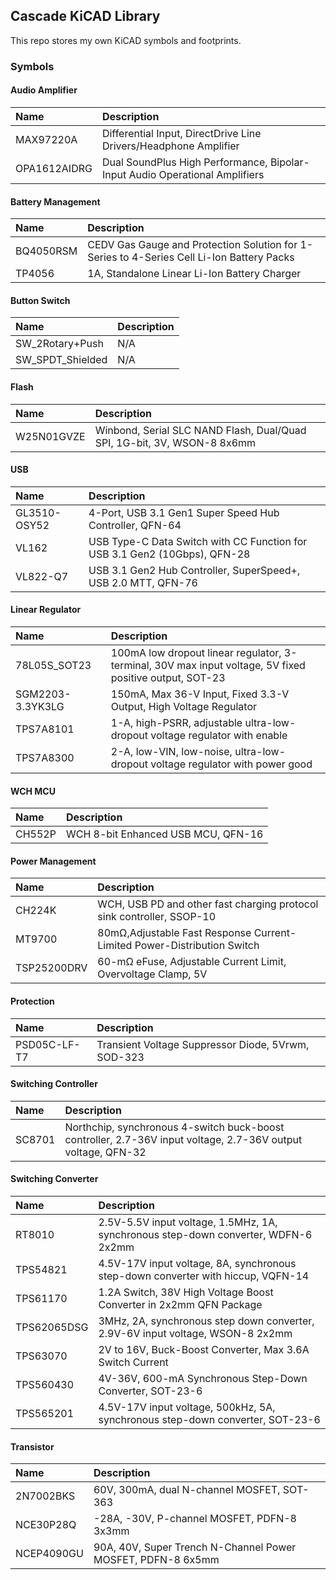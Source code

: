## Cascade KiCAD Library

This repo stores my own KiCAD symbols and footprints.

### Symbols

#### Audio Amplifier
| Name | Description |
| :--- | :---------- |
| MAX97220A | Differential Input, DirectDrive Line Drivers/Headphone Amplifier |
| OPA1612AIDRG | Dual SoundPlus High Performance, Bipolar-Input Audio Operational Amplifiers |

#### Battery Management
| Name | Description |
| :--- | :---------- |
| BQ4050RSM | CEDV Gas Gauge and Protection Solution for 1-Series to 4-Series Cell Li-Ion Battery Packs |
| TP4056 | 1A, Standalone Linear Li-Ion Battery Charger |

#### Button Switch
| Name | Description |
| :--- | :---------- |
| SW_2Rotary+Push | N/A |
| SW_SPDT_Shielded | N/A |

#### Flash
| Name | Description |
| :--- | :---------- |
| W25N01GVZE | Winbond, Serial SLC NAND Flash, Dual/Quad SPI, 1G-bit, 3V, WSON-8 8x6mm |

#### USB
| Name | Description |
| :--- | :---------- |
| GL3510-OSY52 | 4-Port, USB 3.1 Gen1 Super Speed Hub Controller, QFN-64 |
| VL162 | USB Type-C Data Switch with CC Function for USB 3.1 Gen2 (10Gbps), QFN-28 |
| VL822-Q7 | USB 3.1 Gen2 Hub Controller, SuperSpeed+, USB 2.0 MTT, QFN-76 |

#### Linear Regulator
| Name | Description |
| :--- | :---------- |
| 78L05S_SOT23 | 100mA low dropout linear regulator, 3-terminal, 30V max input voltage, 5V fixed positive output, SOT-23 |
| SGM2203-3.3YK3LG | 150mA, Max 36-V Input, Fixed 3.3-V Output, High Voltage Regulator |
| TPS7A8101 | 1-A, high-PSRR, adjustable ultra-low-dropout voltage regulator with enable |
| TPS7A8300 | 2-A, low-VIN, low-noise, ultra-low-dropout voltage regulator with power good |

#### WCH MCU
| Name | Description |
| :--- | :---------- |
| CH552P | WCH 8-bit Enhanced USB MCU, QFN-16 |

#### Power Management
| Name | Description |
| :--- | :---------- |
| CH224K | WCH, USB PD and other fast charging protocol sink controller, SSOP-10 |
| MT9700 | 80mΩ,Adjustable Fast Response Current-Limited Power-Distribution Switch |
| TSP25200DRV | 60-mΩ eFuse, Adjustable Current Limit, Overvoltage Clamp, 5V |

#### Protection
| Name | Description |
| :--- | :---------- |
| PSD05C-LF-T7 | Transient Voltage Suppressor Diode, 5Vrwm, SOD-323 |

#### Switching Controller
| Name | Description |
| :--- | :---------- |
| SC8701 | Northchip, synchronous 4-switch buck-boost controller, 2.7-36V input voltage, 2.7-36V output voltage, QFN-32 |

#### Switching Converter
| Name | Description |
| :--- | :---------- |
| RT8010 | 2.5V-5.5V input voltage, 1.5MHz, 1A, synchronous step-down converter, WDFN-6 2x2mm |
| TPS54821 | 4.5V-17V input voltage, 8A, synchronous step-down converter with hiccup, VQFN-14 |
| TPS61170 | 1.2A Switch, 38V High Voltage Boost Converter in 2x2mm QFN Package |
| TPS62065DSG | 3MHz, 2A, synchronous step down converter, 2.9V-6V input voltage, WSON-8 2x2mm |
| TPS63070 | 2V to 16V, Buck-Boost Converter, Max 3.6A Switch Current |
| TPS560430 | 4V-36V, 600-mA Synchronous Step-Down Converter, SOT-23-6 |
| TPS565201 | 4.5V-17V input voltage, 500kHz, 5A, synchronous step-down converter, SOT-23-6 |


#### Transistor
| Name | Description |
| :--- | :---------- |
| 2N7002BKS | 60V, 300mA, dual N-channel MOSFET, SOT-363 |
| NCE30P28Q | -28A, -30V, P-channel MOSFET, PDFN-8 3x3mm |
| NCEP4090GU | 90A, 40V, Super Trench N-Channel Power MOSFET, PDFN-8 6x5mm |